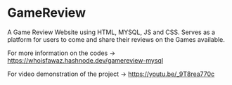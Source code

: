 # GameReview 
A Game Review Website using HTML, MYSQL, JS and CSS. Serves as a platform for users to come and share their reviews on the Games available. 

For more information on the codes -> https://whoisfawaz.hashnode.dev/gamereview-mysql

For video demonstration of the project -> https://youtu.be/_9T8rea770c
